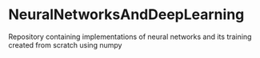 # NeuralNetworksAndDeepLearning
Repository containing implementations of neural networks and its training created from scratch using numpy
